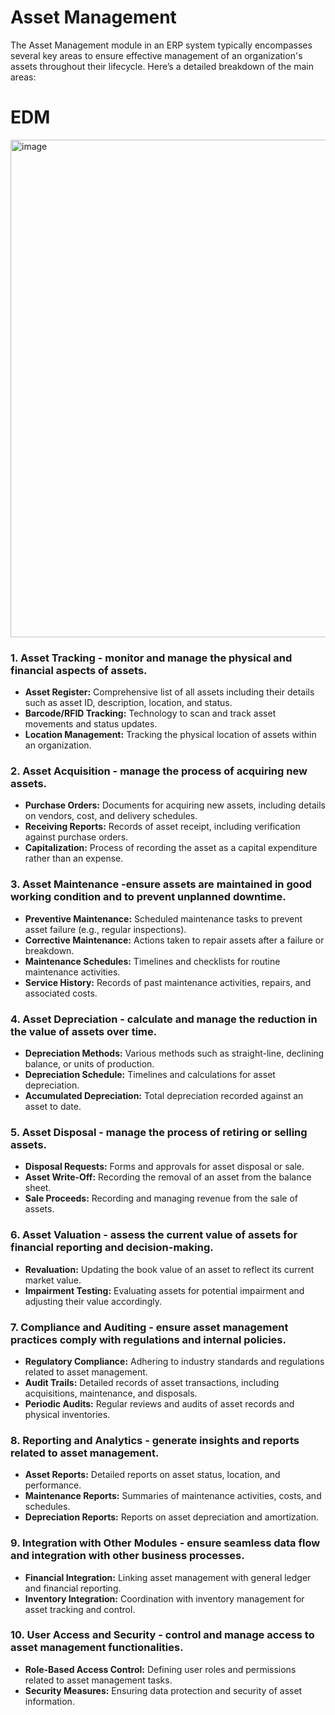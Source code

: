 # Asset Management

The Asset Management module in an ERP system typically encompasses several key areas to ensure effective management of an organization's assets throughout their lifecycle. Here’s a detailed breakdown of the main areas:

# EDM
<img width="796" alt="image" src="https://github.com/user-attachments/assets/0bc59623-4fa6-457b-b8f7-abd723341d3f" />


### 1. Asset Tracking - monitor and manage the physical and financial aspects of assets.  
- **Asset Register:** Comprehensive list of all assets including their details such as asset ID, description, location, and status.
- **Barcode/RFID Tracking:** Technology to scan and track asset movements and status updates.
- **Location Management:** Tracking the physical location of assets within an organization.

### 2. Asset Acquisition - manage the process of acquiring new assets.  
- **Purchase Orders:** Documents for acquiring new assets, including details on vendors, cost, and delivery schedules.
- **Receiving Reports:** Records of asset receipt, including verification against purchase orders.
- **Capitalization:** Process of recording the asset as a capital expenditure rather than an expense.

### 3. Asset Maintenance -ensure assets are maintained in good working condition and to prevent unplanned downtime.  
- **Preventive Maintenance:** Scheduled maintenance tasks to prevent asset failure (e.g., regular inspections).
- **Corrective Maintenance:** Actions taken to repair assets after a failure or breakdown.
- **Maintenance Schedules:** Timelines and checklists for routine maintenance activities.
- **Service History:** Records of past maintenance activities, repairs, and associated costs.

### 4. Asset Depreciation - calculate and manage the reduction in the value of assets over time.  
- **Depreciation Methods:** Various methods such as straight-line, declining balance, or units of production.
- **Depreciation Schedule:** Timelines and calculations for asset depreciation.
- **Accumulated Depreciation:** Total depreciation recorded against an asset to date.

### 5. Asset Disposal - manage the process of retiring or selling assets.  
- **Disposal Requests:** Forms and approvals for asset disposal or sale.
- **Asset Write-Off:** Recording the removal of an asset from the balance sheet.
- **Sale Proceeds:** Recording and managing revenue from the sale of assets.

### 6. Asset Valuation - assess the current value of assets for financial reporting and decision-making.  
- **Revaluation:** Updating the book value of an asset to reflect its current market value.
- **Impairment Testing:** Evaluating assets for potential impairment and adjusting their value accordingly.

### 7. Compliance and Auditing - ensure asset management practices comply with regulations and internal policies.  
- **Regulatory Compliance:** Adhering to industry standards and regulations related to asset management.
- **Audit Trails:** Detailed records of asset transactions, including acquisitions, maintenance, and disposals.
- **Periodic Audits:** Regular reviews and audits of asset records and physical inventories.

### 8. Reporting and Analytics - generate insights and reports related to asset management.  
- **Asset Reports:** Detailed reports on asset status, location, and performance.
- **Maintenance Reports:** Summaries of maintenance activities, costs, and schedules.
- **Depreciation Reports:** Reports on asset depreciation and amortization.

### 9. Integration with Other Modules - ensure seamless data flow and integration with other business processes.  
- **Financial Integration:** Linking asset management with general ledger and financial reporting.
- **Inventory Integration:** Coordination with inventory management for asset tracking and control.

### 10. User Access and Security - control and manage access to asset management functionalities.  
- **Role-Based Access Control:** Defining user roles and permissions related to asset management tasks.
- **Security Measures:** Ensuring data protection and security of asset information.
